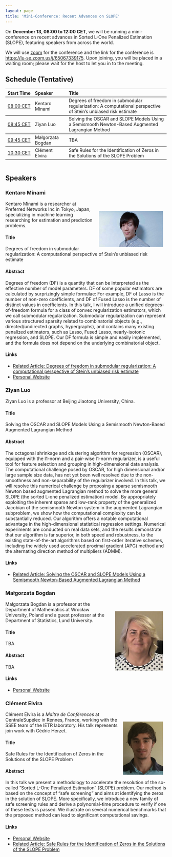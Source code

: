 ```yaml
---
layout: page
title: 'Mini-Conference: Recent Advances on SLOPE'
---
```


<style>
    .schedule th:nth-child(1)  {white-space: nowrap;}
    .schedule td:nth-child(1)  {white-space: nowrap;}
    .schedule {padding-bottom: 2ex;}
    img {margin: 1.5ex; float: right; align: right; padding-top: 2.5ex;}
</style>

On **December 13, 08:00 to 12:00 CET**, we will be running a mini-conference on
recent advances in Sorted L-One Penalized Estimation (SLOPE), featuring speakers
from across the world.

We will use [zoom](https://zoom.us/) for the conference and the link for the
conference is <https://lu-se.zoom.us/j/65067339175>. Upon joining, you will be
placed in a waiting room; please wait for the host to let you in to the meeting.

## Schedule (Tentative)

<table class = "schedule">
  <thead>
    <tr>
      <th style="text-align: left">Start Time</th>
      <th style="text-align: left">Speaker</th>
      <th style="text-align: left">Title</th>
    </tr>
  </thead>
  <tbody>
    <tr>
      <td style="text-align: left"><a
      href="https://dateful.com/convert/stockholm-sweden?t=0800">08:00 CET</a></td>
      <td style="text-align: left">Kentaro Minami</td>
      <td style="text-align: left">
        Degrees of freedom in submodular regularization: A computational perspective of Stein’s unbiased risk estimate
      </td>
    </tr>
  </tbody>
  <tbody>
    <tr>
      <td style="text-align: left"><a
      href="https://dateful.com/convert/stockholm-sweden?t=0845">08:45 CET</a></td>
      <td style="text-align: left">Ziyan Luo</td>
      <td style="text-align: left">
        Solving the OSCAR and SLOPE Models Using a Semismooth Newton-Based Augmented Lagrangian Method
      </td>
    </tr>
  </tbody>
  <tbody>
    <tr>
      <td style="text-align: left"><a
      href="https://dateful.com/convert/stockholm-sweden?t=0945">09:45 CET</a></td>
      <td style="text-align: left">Małgorzata Bogdan</td>
      <td style="text-align: left">TBA</td>
    </tr>
  </tbody>
  <tbody>
    <tr>
      <td style="text-align: left"><a
      href="https://dateful.com/convert/stockholm-sweden?t=1030">10:30 CET</a></td>
      <td style="text-align: left">Clément Elvira</td>
      <td style="text-align: left">
        Safe Rules for the Identification of Zeros in the Solutions of the SLOPE Problem
      </td>
    </tr>
  </tbody>
</table>

## Speakers

### Kentaro Minami

<img src="/slope-conference/minami.jpg" align="right" width="200px">

Kentaro Minami is a researcher at Preferred Networks Inc in Tokyo, Japan,
specializing in machine learning researching for estimation and prediction
problems.

#### Title

Degrees of freedom in submodular regularization: A computational perspective
of Stein’s unbiased risk estimate

#### Abstract

Degrees of freedom (DF) is a quantity that can be interpreted as the effective
number of model parameters. DF of some popular estimators are calculated by
surprizingly simple formulae: For example, DF of Lasso is the number of non-zero
coefficients, and DF of Fused Lasso is the number of distinct values in
coefficients. In this talk, I will introduce a unified degrees-of-freedom
formula for a class of convex regularization estimators, which we call
submodular regularization. Submodular regularization can represent various
structured sparsity related to combinatorial objects (e.g., directed/undirected
graphs, hypergraphs), and contains many existing penalized estimators, such as
Lasso, Fused Lasso, nearly-isotonic regression, and SLOPE. Our DF formula is
simple and easily implemented, and the formula does not depend on the underlying
combinatorial object.

#### Links

- [Related Article: Degrees of freedom in submodular regularization: A
  computational perspective of Stein’s unbiased risk
  estimate](https://doi.org/10.1016/j.jmva.2019.104546)
- [Personal Website](https://sites.google.com/site/ktrmnm1991/home)

### Ziyan Luo

Ziyan Luo is a professor at Beijing Jiaotong University, China.

#### Title

Solving the OSCAR and SLOPE Models Using a Semismooth Newton-Based Augmented
Lagrangian Method

#### Abstract

The octagonal shrinkage and clustering algorithm for regression (OSCAR),
equipped with the l1-norm and a pair-wise l1-norm regularizer, is a useful tool
for feature selection and grouping in high-dimensional data analysis. The
computational challenge posed by OSCAR, for high dimensional and/or large sample
size data, has not yet been well resolved due to the non-smoothness and
non-separability of the regularizer involved. In this talk, we will resolve this
numerical challenge by proposing a sparse semismooth Newton based augmented
Lagrangian method to solve the more general SLOPE (the sorted L-one penalized
estimation) model. By appropriately exploiting the inherent sparse and low-rank
property of the generalized Jacobian of the semismooth Newton system in the
augmented Lagrangian subproblem, we show how the computational complexity can be
substantially reduced. Our algorithm offers a notable computational advantage in
the high-dimensional statistical regression settings. Numerical experiments are
conducted on real data sets, and the results demonstrate that our algorithm is
far superior, in both speed and robustness, to the existing state-of-the-art
algorithms based on first-order iterative schemes, including the widely used
accelerated proximal gradient (APG) method and the alternating direction method
of multipliers (ADMM).

#### Links

- [Related Article: Solving the OSCAR and SLOPE Models Using a Semismooth
  Newton-Based Augmented Lagrangian Method](https://arxiv.org/abs/1803.10740)

### Małgorzata Bogdan

<img src="/slope-conference/bogdan.jpg" width="150px">

Małgorzata Bogdan is a professor at the Department of Mathematics at Wrocław
University, Poland and a guest professor at the Department of Statistics,
Lund University.

#### Title

TBA

#### Abstract

TBA

#### Links

- [Personal Website](http://www.math.uni.wroc.pl/~mbogdan/)

### Clément Elvira

<img src="/slope-conference/elvira.jpg" width="125px">

Clément Elvira is a _Maître de Conférences_ at CentraleSupélec in Rennes,
France, working with the SSEE team of the IETR laboratory. His talk
represents join work with Cédric Herzet.

#### Title

Safe Rules for the Identification of Zeros in the Solutions of the SLOPE Problem

#### Abstract

In this talk we present a methodology to accelerate the resolution of the
so-called “Sorted L-One Penalized Estimation” (SLOPE) problem. Our method is
based on the concept of “safe screening” and aims at identifying the zeros in
the solution of SLOPE. More specifically, we introduce a new family of safe
screening rules and derive a polynomial-time procedure to verify if one of these
tests is passed. We illustrate on several numerical benchmarks that the proposed
method can lead to significant computational savings.

#### Links

- [Personal Website](https://c-elvira.github.io/)
- [Related Article: Safe Rules for the Identification of Zeros in the Solutions
  of the SLOPE Problem](https://arxiv.org/abs/2110.11784)

